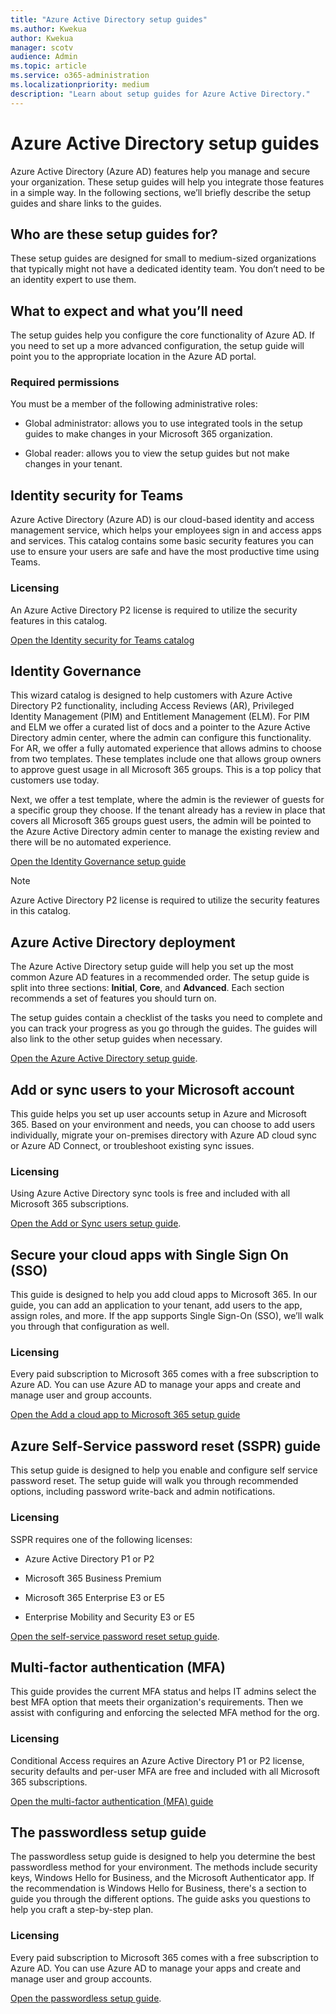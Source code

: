 ```yaml
---
title: "Azure Active Directory setup guides"
ms.author: Kwekua
author: Kwekua
manager: scotv
audience: Admin
ms.topic: article
ms.service: o365-administration
ms.localizationpriority: medium
description: "Learn about setup guides for Azure Active Directory."
---
```


# Azure Active Directory setup guides

Azure Active Directory (Azure AD) features help you manage and secure your organization. These setup guides will help you integrate those features in a simple way. In the following sections, we’ll briefly describe the setup guides and share links to the guides.

## Who are these setup guides for?

These setup guides are designed for small to medium-sized organizations that typically might not have a dedicated identity team. You don’t need to be an identity expert to use them.

## What to expect and what you’ll need

The setup guides help you configure the core functionality of Azure AD. If you need to set up a more advanced configuration, the setup guide will point you to the appropriate location in the Azure AD portal.

### Required permissions

You must be a member of the following administrative roles:

- Global administrator: allows you to use integrated tools in the setup guides to make changes in your Microsoft 365 organization.

- Global reader: allows you to view the setup guides but not make changes in your tenant.

## Identity security for Teams

Azure Active Directory (Azure AD) is our cloud-based identity and access management service, which helps your employees sign in and access apps and services.
This catalog contains some basic security features you can use to ensure your users are safe and have the most productive time using Teams.

### Licensing

An Azure Active Directory P2 license is required to utilize the security features in this catalog.

[Open the Identity security for Teams catalog](https://portal.office.com/AdminPortal/home?Q=azuredocs#/teamsidentity)

## Identity Governance

This wizard catalog is designed to help customers with Azure Active Directory P2 functionality, including Access Reviews (AR), Privileged Identity Management (PIM) and Entitlement Management (ELM). For PIM and ELM we offer a curated list of docs and a pointer to the Azure Active Directory admin center, where the admin can configure this functionality. For AR, we offer a fully automated experience that allows admins to choose from two templates. These templates include one that allows group owners to approve guest usage in all Microsoft 365 groups. This is a top policy that customers use today.  

Next, we offer a test template, where the admin is the reviewer of guests for a specific group they choose. If the tenant already has a review in place that covers all Microsoft 365 groups guest users, the admin will be pointed to the Azure Active Directory admin center to manage the existing review and there will be no automated experience.

[Open the Identity Governance setup guide](https://admin.microsoft.com/adminportal/home?Q=azuredocs#/modernonboarding/identitygovernance)

> [!NOTE]
> Azure Active Directory P2 license is required to utilize the security features in this catalog.

## Azure Active Directory deployment  

The Azure Active Directory setup guide will help you set up the most common Azure AD features in a recommended order. The setup guide is split into three sections: **Initial**, **Core**, and **Advanced**. Each section recommends a set of features you should turn on.

The setup guides contain a checklist of the tasks you need to complete and you can track your progress as you go through the guides. The guides will also link to the other setup guides when necessary.

[Open the Azure Active Directory setup guide](https://admin.microsoft.com/adminportal/home?Q=azuredocs#/modernonboarding/azureadsetup).

## Add or sync users to your Microsoft account  

This guide helps you set up user accounts setup in Azure and Microsoft 365. Based on your environment and needs, you can choose to add users individually, migrate your on-premises directory with Azure AD cloud sync or Azure AD Connect, or troubleshoot existing sync issues.

### Licensing

Using Azure Active Directory sync tools is free and included with all Microsoft 365 subscriptions.

[Open the Add or Sync users setup guide](https://admin.microsoft.com/adminportal/home?Q=azuredocs#/modernonboarding/identitywizard).

## Secure your cloud apps with Single Sign On (SSO)

This guide is designed to help you add cloud apps to Microsoft 365. In our guide, you can add an application to your tenant, add users to the app, assign roles, and more.  If the app supports Single Sign-On (SSO), we’ll walk you through that configuration as well.

### Licensing

Every paid subscription to Microsoft 365 comes with a free subscription to Azure AD. You can use Azure AD to manage your apps and create and manage user and group accounts.

[Open the Add a cloud app to Microsoft 365 setup guide](https://portal.office.com/AdminPortal/home?Q=azuredocs#/azureadappintegration)

## Azure Self-Service password reset (SSPR) guide

This setup guide is designed to help you enable and configure self service password reset. The setup guide will walk you through recommended options, including password write-back and admin notifications.

### Licensing

SSPR requires one of the following licenses:

- Azure Active Directory P1 or P2

- Microsoft 365 Business Premium

- Microsoft 365 Enterprise E3 or E5  

- Enterprise Mobility and Security E3 or E5

[Open the self-service password reset setup guide](https://admin.microsoft.com/adminportal/home?Q=azuredocs#/modernonboarding/ssprsetup).

## Multi-factor authentication (MFA)

This guide provides the current MFA status and helps IT admins select the best MFA option that meets their organization's requirements. Then we assist with configuring and enforcing the selected MFA method for the org.

### Licensing

Conditional Access requires an Azure Active Directory P1 or P2 license, security defaults and per-user MFA are free and included with all Microsoft 365 subscriptions.

[Open the multi-factor authentication (MFA) guide](https://admin.microsoft.com/adminportal/home?Q=azuredocs#/modernonboarding/mfasetupguide)

## The passwordless setup guide

The passwordless setup guide is designed to help you determine the best passwordless method for your environment. The methods include security keys, Windows Hello for Business, and the Microsoft Authenticator app. If the recommendation is Windows Hello for Business, there's a section to guide you through the different options. The guide asks you questions to help you craft a step-by-step plan.

### Licensing

Every paid subscription to Microsoft 365 comes with a free subscription to Azure AD. You can use Azure AD to manage your apps and create and manage user and group accounts.

[Open the passwordless setup guide](https://admin.microsoft.com/adminportal/home?Q=azuredocs#/modernonboarding/passwordlesssetup).
